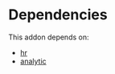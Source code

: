 # Dependencies

This addon depends on:

- [hr](https://github.com/bringout/oca-ocb-hr)
- [analytic](https://github.com/bringout/oca-ocb-core)
